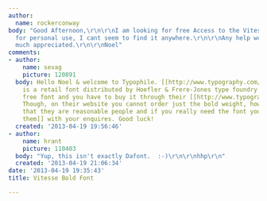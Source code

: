 ```yaml
---
author:
  name: rockerconway
body: "Good Afternoon,\r\n\r\nI am looking for free Access to the Vitesse Bold Font
  for personal use, I cant seem to find it anywhere.\r\n\r\nAny help would be very
  much appreciated.\r\n\r\nNoel"
comments:
- author:
    name: sevag
    picture: 120891
  body: Hello Noel & welcome to Typophile. [[http://www.typography.com/fonts/font_styles.php?productLineID=100036|Vitesse]]
    is a retail font distributed by Hoefler & Frere-Jones type foundry. It's not a
    free font and you have to buy it through their [[http://www.typography.com/fonts/font_styles.php?productLineID=100036|website]].
    Though, on their website you cannot order just the bold weight, however I believe
    that they are reasonable people and if you really need the font you could [[http://www.typography.com/ask/faq.php#Ft_11|contact
    them]] with your enquires. Good luck!
  created: '2013-04-19 19:56:46'
- author:
    name: hrant
    picture: 110403
  body: "Yup, this isn't exactly Dafont.  :-)\r\n\r\nhhp\r\n"
  created: '2013-04-19 21:06:34'
date: '2013-04-19 19:35:43'
title: Vitesse Bold Font

---
```

